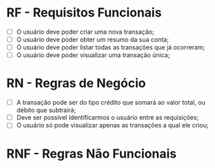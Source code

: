 # RF - Requisitos Funcionais

- [ ] O usuário deve poder criar uma nova transação;
- [ ] O usuário deve poder obter um resumo da sua conta;
- [ ] O usuário deve poder listar todas as transações que já ocorreram;
- [ ] O usuário deve poder visualizar uma transação única;

# RN - Regras de Negócio

- [ ] A transação pode ser do tipo crédito que somará ao valor total, ou débito que
  subtrairá;
- [ ] Deve ser possível identificarmos o usuário entre as requisições;
- [ ] O usuário só pode visualizar apenas as transações a qual ele criou;

# RNF - Regras Não Funcionais

